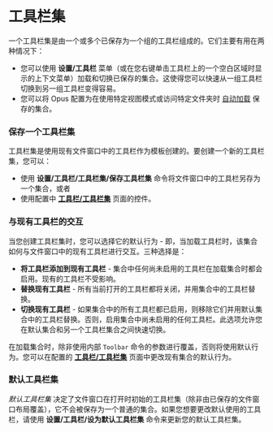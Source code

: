 # 工具栏集

一个工具栏集是由一个或多个已保存为一个组的工具栏组成的。它们主要有用在两种情况下：

- 您可以使用 **设置/工具栏** 菜单（或在您右键单击工具栏上的一个空白区域时显示的上下文菜单）加载和切换已保存的集合。这使得您可以快速从一组工具栏切换到另一组工具栏变得容易。
- 您可以将 Opus 配置为在使用特定视图模式或访问特定文件夹时 [自动加载](dynamic_toolbars.zh.md) 保存的集合。

### 保存一个工具栏集

工具栏集是使用现有文件窗口中的工具栏作为模板创建的。要创建一个新的工具栏集，您可以：

- 使用 **设置/工具栏/工具栏集/保存工具栏集** 命令将文件窗口中的工具栏另存为一个集合，或者
- 使用配置中 **[工具栏/工具栏集](/Manual/preferences/preferences_categories/toolbars/toolbar_sets.zh.md)** 页面的控件。

### 与现有工具栏的交互

当您创建工具栏集时，您可以选择它的默认行为 - 即，当加载工具栏时，该集合如何与文件窗口中的现有工具栏进行交互。三种选择是：

- **将工具栏添加到现有工具栏** - 集合中任何尚未启用的工具栏在加载集合时都会启用。现有的工具栏不受影响。
- **替换现有工具栏** - 所有当前打开的工具栏都将关闭，并用集合中的工具栏替换。
- **切换现有工具栏** - 如果集合中的所有工具栏都已启用，则移除它们并用默认集合中的工具栏替换。否则，启用集合中尚未启用的任何工具栏。此选项允许您在默认集合和另一个工具栏集合之间快速切换。

在加载集合时，除非使用内部 `Toolbar` 命令的参数进行覆盖，否则将使用默认行为。您可以在配置的 **[工具栏/工具栏集](/Manual/preferences/preferences_categories/toolbars/toolbar_sets.zh.md)** 页面中更改现有集合的默认行为。

### 默认工具栏集

*默认工具栏集* 决定了文件窗口在打开时初始的工具栏集（除非由已保存的文件窗口布局覆盖），它不会被保存为一个普通的集合。如果您想要更改默认使用的工具栏，请使用 **设置/工具栏/设为默认工具栏集** 命令来更新您的默认工具栏集。